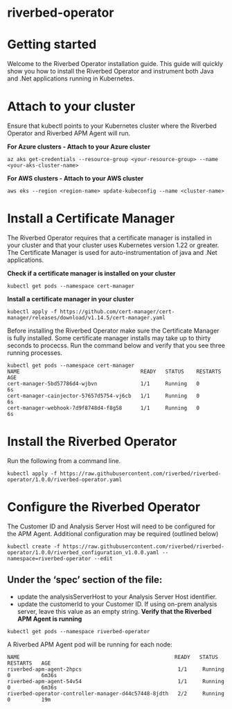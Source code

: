 # riverbed-operator
 

# Getting started
Welcome to the Riverbed Operator installation guide. This guide will quickly show you how to install the Riverbed Operator and instrument both Java and .Net applications running in Kubernetes.

# Attach to your cluster
Ensure that kubectl points to your Kubernetes cluster where the Riverbed Operator and Riverbed APM Agent will run.

**For Azure clusters - Attach to your Azure cluster**
```
az aks get-credentials --resource-group <your-resource-group> --name <your-aks-cluster-name>
```

**For AWS clusters - Attach to your AWS cluster**
```
aws eks --region <region-name> update-kubeconfig --name <cluster-name>
```

# Install a Certificate Manager
The Riverbed Operator requires that a certificate manager is installed in your cluster and that your cluster uses Kubernetes version 1.22 or greater. The Certificate Manager is used for auto-instrumentation of java and .Net applications. 

**Check if a certificate manager is installed on your cluster**
```
kubectl get pods --namespace cert-manager
```
**Install a certificate manager in your cluster**
```
kubectl apply -f https://github.com/cert-manager/cert-manager/releases/download/v1.14.5/cert-manager.yaml
```
Before installing the Riverbed Operator make sure the Certificate Manager is fully installed. 
Some certificate manager installs may take up to thirty seconds to procecss. Run the command below and verify that you see three running processes.
```
kubectl get pods --namespace cert-manager 
NAME                                       READY   STATUS    RESTARTS   AGE
cert-manager-5bd57786d4-wjbvn              1/1     Running   0          6s
cert-manager-cainjector-57657d5754-vj6cb   1/1     Running   0          6s
cert-manager-webhook-7d9f8748d4-f8g58      1/1     Running   0          6s
```
# Install the Riverbed Operator
Run the following from a command line. 

```
kubectl apply -f https://raw.githubusercontent.com/riverbed/riverbed-operator/1.0.0/riverbed-operator.yaml
```

# Configure the Riverbed Operator


The Customer ID and Analysis Server Host will need to be configured for the APM Agent. Additional configuration may be required (outlined below)


```
kubectl create -f https://raw.githubusercontent.com/riverbed/riverbed-operator/1.0.0/riverbed_configuration_v1.0.0.yaml --namespace=riverbed-operator --edit
```

Under the ‘spec’ section of the file:
- 
- update the analysisServerHost to your Analysis Server Host identifier.
- update the customerId to your Customer ID.   If using on-prem analysis server, leave this value as an empty string.
**Verify that the Riverbed APM Agent is running**

```
kubectl get pods --namespace riverbed-operator
```

A Riverbed APM Agent pod will be running for each node:

```
NAME                                                  READY   STATUS    RESTARTS   AGE
riverbed-apm-agent-2hpcs                               1/1     Running   0          6m36s
riverbed-apm-agent-54v54                               1/1     Running   0          6m36s
riverbed-operator-controller-manager-d44c57448-8jdth   2/2     Running   0          19m
```
